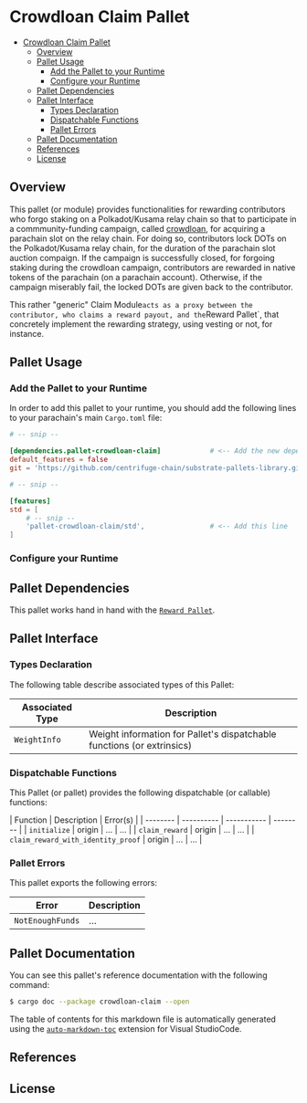 # Crowdloan Claim Pallet

<!-- TOC -->

- [Crowdloan Claim Pallet](#crowdloan-claim-pallet)
  - [Overview](#overview)
  - [Pallet Usage](#pallet-usage)
    - [Add the Pallet to your Runtime](#add-the-pallet-to-your-runtime)
    - [Configure your Runtime](#configure-your-runtime)
  - [Pallet Dependencies](#pallet-dependencies)
  - [Pallet Interface](#pallet-interface)
    - [Types Declaration](#types-declaration)
    - [Dispatchable Functions](#dispatchable-functions)
    - [Pallet Errors](#pallet-errors)
  - [Pallet Documentation](#pallet-documentation)
  - [References](#references)
  - [License](#license)

<!-- /TOC -->

## Overview

This pallet (or module) provides functionalities for rewarding contributors
who forgo staking on a Polkadot/Kusama relay chain so that to participate in
a commmunity-funding campaign, called [crowdloan](https://github.com/paritytech/polkadot/blob/master/runtime/common/src/crowdloan.rs),
for acquiring a parachain slot on the relay chain. For doing so, contributors 
lock DOTs on the Polkadot/Kusama relay chain, for the duration of the parachain 
slot auction compaign. If the campaign is successfully closed, for forgoing staking 
during the crowdloan campaign, contributors are rewarded in native tokens of the 
parachain (on a parachain account). Otherwise, if the campaign miserably fail, the
locked DOTs are given back to the contributor.

This rather "generic" Claim Module` acts as a proxy between the contributor,
who claims a reward payout, and the `Reward Pallet`, that concretely implement
the rewarding strategy, using vesting or not, for instance.

## Pallet Usage

### Add the Pallet to your Runtime

In order to add this pallet to your runtime, you should add the following lines
to your parachain's main `Cargo.toml` file:

```toml
# -- snip --

[dependencies.pallet-crowdloan-claim]            # <-- Add the new dependency
default_features = false
git = 'https://github.com/centrifuge-chain/substrate-pallets-library.git'

# -- snip --

[features]
std = [
    # -- snip --
    'pallet-crowdloan-claim/std',                # <-- Add this line
]
```

### Configure your Runtime

## Pallet Dependencies

This pallet works hand in hand with the [`Reward Pallet`]().

## Pallet Interface

### Types Declaration

The following table describe associated types of this Pallet:

| Associated Type | Description |
| --------------- | ----------- |
| `WeightInfo` | Weight information for Pallet's dispatchable functions (or extrinsics) |

### Dispatchable Functions

This Pallet (or pallet)  provides the following dispatchable (or callable) functions:

| Function | Description | Error(s) |
| -------- | ---------- | ----------- | -------- |
| `initialize` | origin | … | … |
| `claim_reward` | origin | … | … |
| `claim_reward_with_identity_proof` | origin | … | … |

### Pallet Errors

This pallet exports the following errors:

| Error | Description |
| ----- | ----------- |
| `NotEnoughFunds` | … |

## Pallet Documentation

You can see this pallet's reference documentation with the following command:

```sh
$ cargo doc --package crowdloan-claim --open
```

The table of contents for this markdown file is automatically generated using the [`auto-markdown-toc`](https://marketplace.visualstudio.com/items?itemName=huntertran.auto-markdown-toc) extension for Visual StudioCode.

## References

## License
